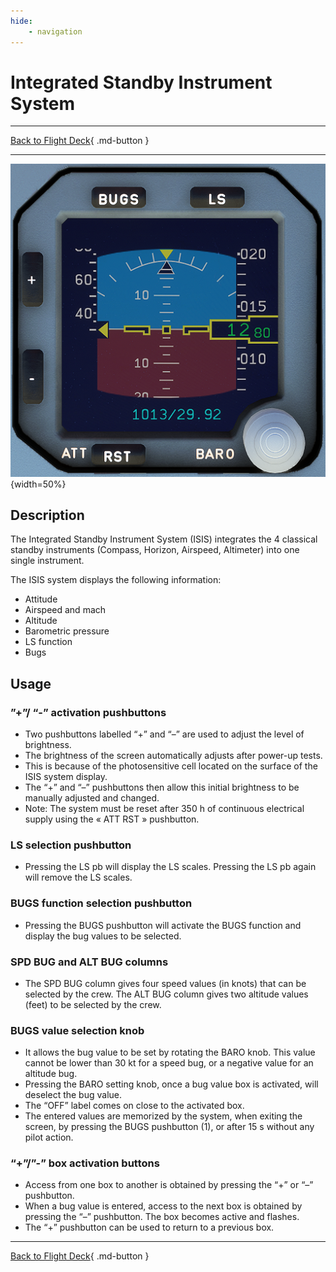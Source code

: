 ```yaml
---
hide:
    - navigation
---
```


# Integrated Standby Instrument System

---

[Back to Flight Deck](../flight-deck.md){ .md-button }

---

![Integrated Standby Instrument System](../../assets/a32nx-briefing/overhead-panel/ISIS.png "Integrated Standby Instrument System"){width=50%}

## Description

The Integrated Standby Instrument System (ISIS) integrates the 4 classical standby instruments (Compass, Horizon, Airspeed, Altimeter) into one single instrument.

The ISIS system displays the following information:

- Attitude
- Airspeed and mach
- Altitude
- Barometric pressure
- LS function
- Bugs

## Usage

### ”+”/ “-” activation pushbuttons

- Two pushbuttons labelled “+” and “–” are used to adjust the level of brightness.
- The brightness of the screen automatically adjusts after power-up tests.
- This is because of the photosensitive cell located on the surface of the ISIS system display.
- The “+” and “–” pushbuttons then allow this initial brightness to be manually adjusted and changed.
- Note: The system must be reset after 350 h of continuous electrical supply using the « ATT RST » pushbutton.

### LS selection pushbutton

- Pressing the LS pb will display the LS scales. Pressing the LS pb again will remove the LS scales.

### BUGS function selection pushbutton

- Pressing the BUGS pushbutton will activate the BUGS function and display the bug values to be selected.

### SPD BUG and ALT BUG columns

- The SPD BUG column gives four speed values (in knots) that can be selected by the crew. The ALT BUG column gives two altitude values (feet) to be selected by the crew.

### BUGS value selection knob

- It allows the bug value to be set by rotating the BARO knob. This value cannot be lower than 30 kt for a speed bug, or a negative value for an altitude bug.
- Pressing the BARO setting knob, once a bug value box is activated, will deselect the bug value.
- The “OFF” label comes on close to the activated box.
- The entered values are memorized by the system, when exiting the screen, by pressing the BUGS pushbutton (1), or after 15 s without any pilot action.

### “+”/”-” box activation buttons

- Access from one box to another is obtained by pressing the “+” or “–” pushbutton.
- When a bug value is entered, access to the next box is obtained by pressing the “–” pushbutton. The box becomes active and flashes.
- The “+” pushbutton can be used to return to a previous box.




---

[Back to Flight Deck](../flight-deck.md){ .md-button }

